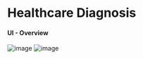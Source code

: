 
# Healthcare Diagnosis

#### UI - Overview
![image](https://github.com/user-attachments/assets/07e65076-7f05-4753-b3a1-de71b992b494)
![image](https://github.com/user-attachments/assets/1f3fe256-6da1-4bb8-afcf-ba7619715505)

